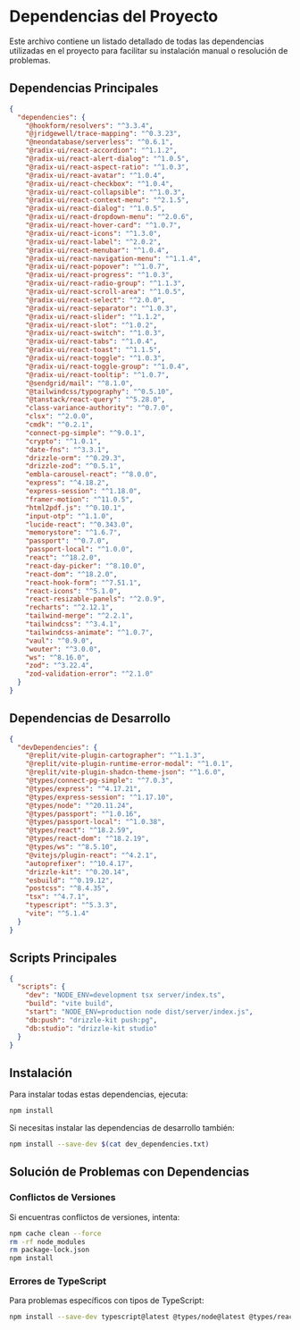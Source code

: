 # Dependencias del Proyecto

Este archivo contiene un listado detallado de todas las dependencias utilizadas en el proyecto para facilitar su instalación manual o resolución de problemas.

## Dependencias Principales

```json
{
  "dependencies": {
    "@hookform/resolvers": "^3.3.4",
    "@jridgewell/trace-mapping": "^0.3.23",
    "@neondatabase/serverless": "^0.6.1",
    "@radix-ui/react-accordion": "^1.1.2",
    "@radix-ui/react-alert-dialog": "^1.0.5",
    "@radix-ui/react-aspect-ratio": "^1.0.3",
    "@radix-ui/react-avatar": "^1.0.4",
    "@radix-ui/react-checkbox": "^1.0.4",
    "@radix-ui/react-collapsible": "^1.0.3",
    "@radix-ui/react-context-menu": "^2.1.5",
    "@radix-ui/react-dialog": "^1.0.5",
    "@radix-ui/react-dropdown-menu": "^2.0.6",
    "@radix-ui/react-hover-card": "^1.0.7",
    "@radix-ui/react-icons": "^1.3.0",
    "@radix-ui/react-label": "^2.0.2",
    "@radix-ui/react-menubar": "^1.0.4",
    "@radix-ui/react-navigation-menu": "^1.1.4",
    "@radix-ui/react-popover": "^1.0.7",
    "@radix-ui/react-progress": "^1.0.3",
    "@radix-ui/react-radio-group": "^1.1.3",
    "@radix-ui/react-scroll-area": "^1.0.5",
    "@radix-ui/react-select": "^2.0.0",
    "@radix-ui/react-separator": "^1.0.3",
    "@radix-ui/react-slider": "^1.1.2",
    "@radix-ui/react-slot": "^1.0.2",
    "@radix-ui/react-switch": "^1.0.3",
    "@radix-ui/react-tabs": "^1.0.4",
    "@radix-ui/react-toast": "^1.1.5",
    "@radix-ui/react-toggle": "^1.0.3",
    "@radix-ui/react-toggle-group": "^1.0.4",
    "@radix-ui/react-tooltip": "^1.0.7",
    "@sendgrid/mail": "^8.1.0",
    "@tailwindcss/typography": "^0.5.10",
    "@tanstack/react-query": "^5.28.0",
    "class-variance-authority": "^0.7.0",
    "clsx": "^2.0.0",
    "cmdk": "^0.2.1",
    "connect-pg-simple": "^9.0.1",
    "crypto": "^1.0.1",
    "date-fns": "^3.3.1",
    "drizzle-orm": "^0.29.3",
    "drizzle-zod": "^0.5.1",
    "embla-carousel-react": "^8.0.0",
    "express": "^4.18.2",
    "express-session": "^1.18.0",
    "framer-motion": "^11.0.5",
    "html2pdf.js": "^0.10.1",
    "input-otp": "^1.1.0",
    "lucide-react": "^0.343.0",
    "memorystore": "^1.6.7",
    "passport": "^0.7.0",
    "passport-local": "^1.0.0",
    "react": "^18.2.0",
    "react-day-picker": "^8.10.0",
    "react-dom": "^18.2.0",
    "react-hook-form": "^7.51.1",
    "react-icons": "^5.1.0",
    "react-resizable-panels": "^2.0.9",
    "recharts": "^2.12.1",
    "tailwind-merge": "^2.2.1",
    "tailwindcss": "^3.4.1",
    "tailwindcss-animate": "^1.0.7",
    "vaul": "^0.9.0",
    "wouter": "^3.0.0",
    "ws": "^8.16.0",
    "zod": "^3.22.4",
    "zod-validation-error": "^2.1.0"
  }
}
```

## Dependencias de Desarrollo

```json
{
  "devDependencies": {
    "@replit/vite-plugin-cartographer": "^1.1.3",
    "@replit/vite-plugin-runtime-error-modal": "^1.0.1",
    "@replit/vite-plugin-shadcn-theme-json": "^1.6.0",
    "@types/connect-pg-simple": "^7.0.3",
    "@types/express": "^4.17.21",
    "@types/express-session": "^1.17.10",
    "@types/node": "^20.11.24",
    "@types/passport": "^1.0.16",
    "@types/passport-local": "^1.0.38",
    "@types/react": "^18.2.59",
    "@types/react-dom": "^18.2.19",
    "@types/ws": "^8.5.10",
    "@vitejs/plugin-react": "^4.2.1",
    "autoprefixer": "^10.4.17",
    "drizzle-kit": "^0.20.14",
    "esbuild": "^0.19.12",
    "postcss": "^8.4.35",
    "tsx": "^4.7.1",
    "typescript": "^5.3.3",
    "vite": "^5.1.4"
  }
}
```

## Scripts Principales

```json
{
  "scripts": {
    "dev": "NODE_ENV=development tsx server/index.ts",
    "build": "vite build",
    "start": "NODE_ENV=production node dist/server/index.js",
    "db:push": "drizzle-kit push:pg",
    "db:studio": "drizzle-kit studio"
  }
}
```

## Instalación

Para instalar todas estas dependencias, ejecuta:

```bash
npm install
```

Si necesitas instalar las dependencias de desarrollo también:

```bash
npm install --save-dev $(cat dev_dependencies.txt)
```

## Solución de Problemas con Dependencias

### Conflictos de Versiones

Si encuentras conflictos de versiones, intenta:

```bash
npm cache clean --force
rm -rf node_modules
rm package-lock.json
npm install
```

### Errores de TypeScript

Para problemas específicos con tipos de TypeScript:

```bash
npm install --save-dev typescript@latest @types/node@latest @types/react@latest @types/react-dom@latest
```